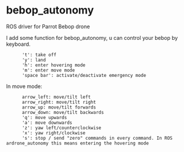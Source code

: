 # bebop_autonomy
ROS driver for Parrot Bebop drone

I add some function for bebop_autonomy, u can control your bebop by keyboard.
```
      't': take off
      'y': land
      'h': enter hovering mode
      'm': enter move mode
      'space bar': activate/deactivate emergency mode
```
In move mode:

```
      arrow_left: move/tilt left
      arrow_right: move/tilt right
      arrow_up: move/tilt forwards
      arrow_down: move/tilt backwards
      'q': move upwards
      'a': move downwards
      'z': yaw left/counterclockwise
      'x': yaw right/clockwise
      's': stop / send "zero" commands in every command. In ROS ardrone_autonomy this means entering the hovering mode	
```
